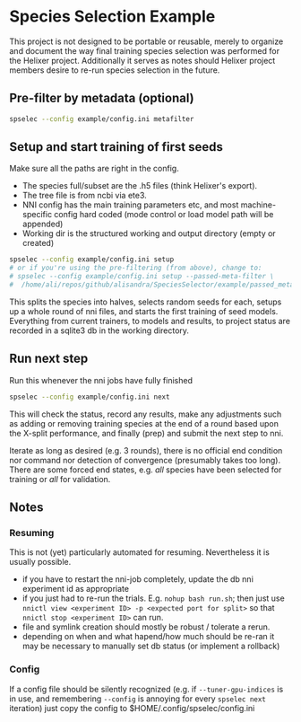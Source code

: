 # Species Selection Example
This project is not designed to be portable or reusable, 
merely to organize and document the way final
training species selection was performed for the Helixer project.
Additionally it serves as notes should Helixer project members desire
to re-run species selection in the future.

## Pre-filter by metadata (optional)

```bash
spselec --config example/config.ini metafilter
```

## Setup and start training of first seeds
Make sure all the paths are right in the config.
- The species full/subset are the .h5 files (think Helixer's export).
- The tree file is from ncbi via ete3. 
- NNI config has the main training parameters etc, and most machine-specific
  config hard coded (mode control or load model path will be appended)
- Working dir is the structured working and output directory (empty or created)

```bash
spselec --config example/config.ini setup
# or if you're using the pre-filtering (from above), change to:
# spselec --config example/config.ini setup --passed-meta-filter \
#  /home/ali/repos/github/alisandra/SpeciesSelector/example/passed_meta_filter.txt
```
This splits the species into halves, selects random seeds for each,
setups up a whole round of nni files, and starts the first training
of seed models. Everything from current trainers, to models and 
results, to project status are recorded in a sqlite3 db in
the working directory.

## Run next step
Run this whenever the nni jobs have fully finished
```bash
spselec --config example/config.ini next
```
This will check the status, record any results, make
any adjustments such as adding or removing training species
at the end of a round based upon the X-split performance,
and finally (prep) and submit the next step to nni. 

Iterate as long as desired (e.g. 3 rounds), there is no
official end condition nor command nor detection of convergence
(presumably takes too long). There are some forced end
states, e.g. _all_ species have been selected for training
or _all_ for validation. 

## Notes

### Resuming
This is not (yet) particularly automated for resuming.
Nevertheless it is usually possible.

- if you have to restart the nni-job completely, update the db nni experiment id as appropriate
- if you just had to re-run the trials. E.g. `nohup bash run.sh`; then just use
  `nnictl view <experiment ID> -p <expected port for split>` so that 
  `nnictl stop <experiment ID>` can run. 
- file and symlink creation should mostly be robust / tolerate a rerun.
- depending on when and what hapend/how much should be re-ran it may be 
  necessary to manually set db status (or implement a rollback)

### Config
If a config file should be silently recognized
(e.g. if `--tuner-gpu-indices` is in use, and remembering `--config`
is annoying for every `spselec next` iteration) 
just copy the config to $HOME/.config/spselec/config.ini